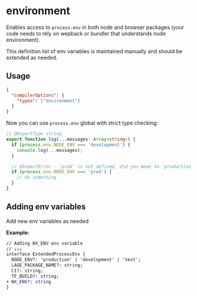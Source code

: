 # environment

Enables access to `process.env` in both node and browser packages (your code needs to rely on wepback or bundler that understands node environment).

This definition list of env variables is maintained manually and should be extended as needed.

## Usage

```json
{
  "compilerOptions": {
    "types": ["environment"]
  }
}
```

Now you can use `process.env` global with strict type checking:

```ts
// @ExpectType string
export function log(...messages: Array<string>) {
  if (process.env.NODE_ENV === 'development') {
    console.log(...messages);
  }

  // $ExpectError - 'prod' is not defined, did you mean to 'production' ?
  if (process.env.NODE_ENV === 'prod') {
    // do something
  }
}
```

## Adding env variables

Add new env variables as needed

**Example:**

```diff
// Adding NX_ENV env variable
// ↓↓↓
interface ExtendedProcessEnv {
  NODE_ENV?: 'production' | 'development' | 'test';
  LAGE_PACKAGE_NAME?: string;
  CI?: string;
  TF_BUILD?: string;
+ NX_ENV?: string
}
```
